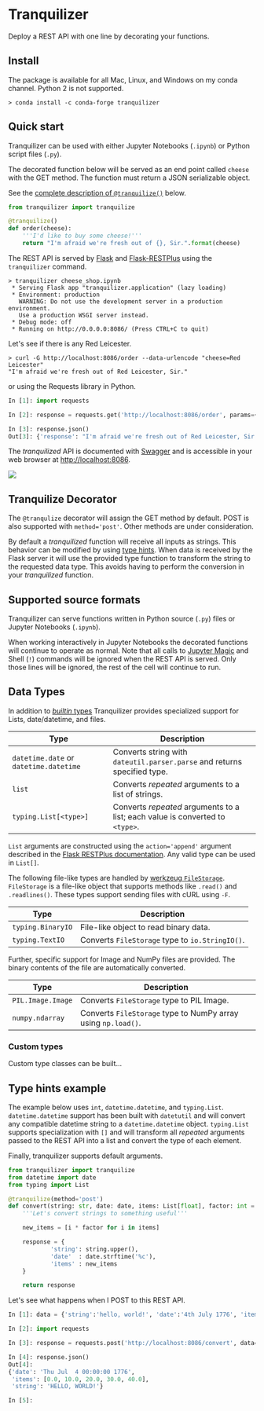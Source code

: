 # Tranquilizer

Deploy a REST API with one line by decorating your functions.

## Install

The package is available for all Mac, Linux, and Windows on my conda channel. Python 2 is not supported.

```
> conda install -c conda-forge tranquilizer
```

## Quick start

Tranquilizer can be used with either Jupyter Notebooks (`.ipynb`) or Python script files (`.py`).

The decorated function below will be served as an end point called `cheese` with the GET method. The
function must return a JSON serializable object.

See the [complete description of `@tranquilize()`](#tranquilize-decorator) below.

```python
from tranquilizer import tranquilize

@tranquilize()
def order(cheese):
    '''I'd like to buy some cheese!'''
    return "I'm afraid we're fresh out of {}, Sir.".format(cheese)
```

The REST API is served by [Flask](http://flask.pocoo.org/) and [Flask-RESTPlus](http://flask-restplus.readthedocs.io/en/stable/index.html)
using the `tranquilizer` command.


```
> tranquilizer cheese_shop.ipynb
 * Serving Flask app "tranquilizer.application" (lazy loading)
 * Environment: production
   WARNING: Do not use the development server in a production environment.
   Use a production WSGI server instead.
 * Debug mode: off
 * Running on http://0.0.0.0:8086/ (Press CTRL+C to quit)

```

Let's see if there is any Red Leicester.

```
> curl -G http://localhost:8086/order --data-urlencode "cheese=Red Leicester"
"I'm afraid we're fresh out of Red Leicester, Sir."
```

or using the Requests library in Python.

```python
In [1]: import requests

In [2]: response = requests.get('http://localhost:8086/order', params={'cheese':'Red Leicester'})

In [3]: response.json()
Out[3]: {'response': "I'm afraid we're fresh out of Red Leicester, Sir."}
```

The *tranquilized* API is documented with [Swagger](https://swagger.io/tools/open-source/) and is accessible
in your web browser at [http://localhost:8086](http://localhost:8086).

![](img/swagger.png)

## Tranquilize Decorator

The `@tranqulize` decorator will assign the GET method by default. POST is also supported with `method='post'`.
Other methods are under consideration.

By default a *tranquilized* function will receive all inputs as strings. This behavior can be modified by using [type hints](https://docs.python.org/3/library/typing.html). When data is received by the Flask server it will use the provided
type function to transform the string to the requested data type. This avoids having to perform the conversion in your *tranquilized* function.

## Supported source formats

Tranquilizer can serve functions written in Python source (`.py`) files or Jupyter Notebooks (`.ipynb`).

When working interactively in Jupyter Notebooks the decorated functions will continue to operate as normal.
Note that all calls to [Jupyter Magic](https://ipython.readthedocs.io/en/stable/interactive/magics.html)
and Shell (`!`) commands will be ignored when the REST API is served.
Only those lines will be ignored, the rest of the cell will continue to run.

## Data Types

In addition to [*builtin* types](https://docs.python.org/3/library/stdtypes.html) Tranquilizer 
provides specialized support for Lists, date/datetime, and files. 


|Type|Description|
|----|-----------|
|`datetime.date` or `datetime.datetime`| Converts string with `dateutil.parser.parse` and returns specified type.|
|`list`| Converts *repeated* arguments to a list of strings.|
|`typing.List[<type>]`| Converts *repeated* arguments to a list; each value is converted to `<type>`.|

`List` arguments are constructed using the `action='append'` argument described in
the [Flask RESTPlus documentation](http://flask-restplus.readthedocs.io/en/stable/parsing.html#multiple-values-lists).
Any valid type can be used in `List[]`.

The following file-like types are handled by [werkzeug `FileStorage`](http://werkzeug.pocoo.org/docs/0.14/datastructures/#werkzeug.datastructures.FileStorage).
`FileStorage` is a file-like object that supports methods like `.read()` and `.readlines()`.
These types support sending files with cURL using `-F`.

|Type|Description|
|----|-----------|
|`typing.BinaryIO`| File-like object to read binary data.|
|`typing.TextIO`| Converts `FileStorage` type to `io.StringIO()`.|

Further, specific support for Image and NumPy files are provided. The binary contents of the file are automatically converted.

|Type|Description|
|----|-----------|
|`PIL.Image.Image`| Converts `FileStorage` type to PIL Image.|
|`numpy.ndarray`| Converts `FileStorage` type to NumPy array using `np.load()`. |

### Custom types

Custom type classes can be built...

## Type hints example

The example below uses `int`, `datetime.datetime`, and `typing.List`. `datetime.datetime` support
has been built with `datetutil` and will convert any compatible datetime string to a `datetime.datetime` object. `typing.List`
supports specialization with `[]` and will transform all *repeated* arguments passed to the REST API into a list and convert
the type of each element.

Finally, tranquilizer supports default arguments.

```python
from tranquilizer import tranquilize
from datetime import date
from typing import List

@tranquilize(method='post')
def convert(string: str, date: date, items: List[float], factor: int = 10):
    '''Let's convert strings to something useful'''

    new_items = [i * factor for i in items]

    response = {
            'string': string.upper(),
            'date'  : date.strftime('%c'),
            'items' : new_items
    }

    return response
```

Let's see what happens when I POST to this REST API.

```python
In [1]: data = {'string':'hello, world!', 'date':'4th July 1776', 'items':range(5)}

In [2]: import requests

In [3]: response = requests.post('http://localhost:8086/convert', data=data)

In [4]: response.json()
Out[4]:
{'date': 'Thu Jul  4 00:00:00 1776',
 'items': [0.0, 10.0, 20.0, 30.0, 40.0],
 'string': 'HELLO, WORLD!'}

In [5]:
```
